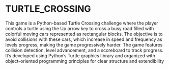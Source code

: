 # TURTLE_CROSSING
This game is a Python-based Turtle Crossing challenge where the player controls a turtle using the Up arrow key to cross a busy road filled with colorful moving cars represented as rectangular blocks. The objective is to avoid collisions with these cars, which increase in speed and frequency as levels progress, making the game progressively harder. The game features collision detection, level advancement, and a scoreboard to track progress. It’s developed using Python’s Turtle graphics library and organized with object-oriented programming principles for clear structure and extendibility

